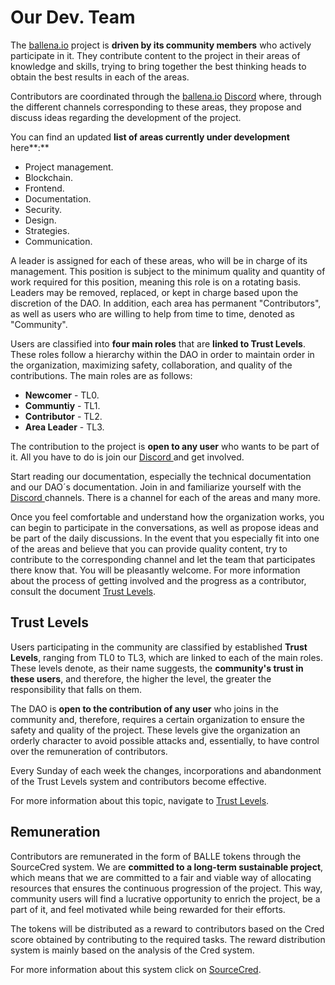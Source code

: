 # Our Dev. Team

The [ballena.io](https://ballena.io/) project is **driven by its community members** who  actively participate in it. They contribute content to the project in their areas of knowledge and skills, trying to bring together the best thinking heads to obtain the best results in each of the areas.

Contributors are coordinated through the [ballena.io](https://ballena.io/) [Discord](https://discord.gg/PuypCMpE) where, through the different channels corresponding to these areas, they propose and discuss ideas regarding the development of the project. 

You can find an updated **list of areas currently under development** here**:**

* Project management. 
* Blockchain. 
* Frontend. 
* Documentation. 
* Security. 
* Design. 
* Strategies. 
* Communication.

A leader is assigned for each of these areas, who will be in charge of its management. This position is subject to the minimum quality and quantity of work required for this position, meaning this role is on a rotating basis. Leaders may be removed, replaced, or kept in charge based upon the discretion of the DAO. In addition, each area has permanent "Contributors", as well as users who are willing to help from time to time, denoted as "Community".

Users are classified into **four main roles** that are **linked to Trust Levels**. These roles follow a hierarchy within the DAO in order to maintain order in the organization, maximizing safety, collaboration, and quality of the contributions. The main roles are as follows:

* **Newcomer** - TL0. 
* **Communtiy** - TL1. 
* **Contributor** - TL2. 
* **Area Leader** - TL3.

The contribution to the project is **open to any user** who wants to be part of it. All you have to do is join our [Discord ](https://discord.gg/PuypCMpE)and get involved.

Start reading our documentation, especially the technical documentation and our DAO´s documentation. Join in and familiarize yourself with the [Discord ](https://discord.gg/PuypCMpE)channels. There is a channel for each of the areas and many more. 

Once you feel comfortable and understand how the organization works, you can begin to participate in the conversations, as well as propose ideas and be part of the daily discussions. In the event that you especially fit into one of the areas and believe that you can provide quality content, try to contribute to the corresponding channel and let the team that participates there know that. You will be pleasantly welcome. For more information about the process of getting involved and the progress as a contributor, consult the document [Trust Levels](trust-levels.md).

## **Trust Levels**

Users participating in the community are classified by established **Trust Levels**, ranging from TL0 to TL3, which are linked to each of the main roles. These levels denote, as their name suggests, the **community's trust in these users**, and therefore, the higher the level, the greater the responsibility that falls on them.

The DAO is **open to the contribution of any user** who joins in the community and, therefore, requires a certain organization to ensure the safety and quality of the project. These levels give the organization an orderly character to avoid possible attacks and, essentially, to have control over the remuneration of contributors.

Every Sunday of each week the changes, incorporations and abandonment of the Trust Levels system and contributors become effective.

For more information about this topic, navigate to [Trust Levels](trust-levels.md).

## Remuneration

Contributors are remunerated in the form of BALLE tokens through the SourceCred system. We are **committed to a long-term sustainable project**, which means that we are committed to a fair and viable way of allocating resources that ensures the continuous progression of the project. This way, community users will find a lucrative opportunity to enrich the project, be a part of it, and feel motivated while being rewarded for their efforts.

The tokens will be distributed as a reward to contributors based on the Cred score obtained by contributing to the required tasks. The reward distribution system is mainly based on the analysis of the Cred system.

For more information about this system click on [SourceCred](sourcecred-system/).





